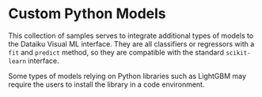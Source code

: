 # Custom Python Models

This collection of samples serves to integrate additional types of models to the Dataiku Visual ML interface. They are all classifiers or regressors with a `fit` and `predict` method, so they are compatible with the standard `scikit-learn` interface.

Some types of models relying on Python libraries such as LightGBM may require the users to install the library in a code environment.

